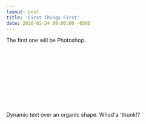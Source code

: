 ```yaml
---
layout: post
title: 'First Things First'
date: 2016-02-24 09:00:00 -0500
---
```


The first one will be Photoshop.

<svg width="100%" height="100%" viewBox="0 0 1000 300"
  xmlns="http://www.w3.org/2000/svg"
  xmlns:xlink="http://www.w3.org/1999/xlink">
  <defs>
    <path id="MyPath"
      d=" M 100 200
          C 200 100 300   0 400 100
          C 500 200 600 300 700 200
          C 800 100 900 100 900 100"/>
  </defs>
  <use xlink=:href="#MyPath" fill="none" stroke="red" />
  
  <text font-family="Verdana" font-size="42.5">
    <textPath xlink:href="#MyPath">
      Dynamic text over an organic shape. Whod'a 'thunk!?
    </textPath>
  </text>
  
  <rect x="1" y="1" width="998" height="298"
    fill="none" stroke="black" stroke-width="2" />
</svg>